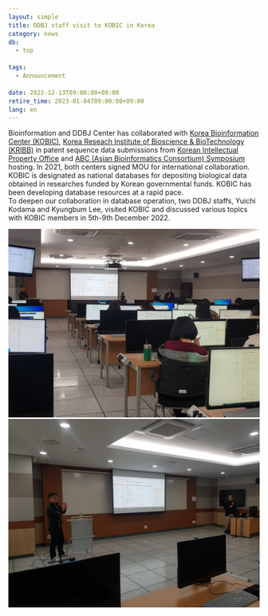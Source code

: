 ```yaml
---
layout: simple
title: DDBJ staff visit to KOBIC in Korea
category: news
db:
  - top

tags:
  - Announcement

date: 2022-12-13T09:00:00+09:00
retire_time: 2023-01-04T09:00:00+09:00
lang: en
---
```


Bioinformation and DDBJ Center has collaborated with [Korea Bioinformation Center \(KOBIC\)](https://www.kobic.re.kr/kobic/), [Korea Reseach Institute of Bioscience & BioTechnology \(KRIBB\)](https://www.kribb.re.kr/eng2/main/main.jsp) in patent sequence data submissions from [Korean Intellectual Property Office](https://www.kipo.go.kr/en/MainApp?c=1000) and [ABC \(Asian Bioinformatics Consortium\) Symposium](http://abcsymposium.org/) hosting. In 2021, both centers signed MOU for international collaboration.  
KOBIC is designated as national databases for depositing biological data obtained in researches funded by Korean governmental funds. KOBIC has been developing database resources at a rapid pace.   
To deepen our collaboration in database operation, two DDBJ staffs, Yuichi Kodama and Kyungbum Lee, visited KOBIC and discussed various topics with KOBIC members in 5th-9th December 2022.

<img src="/assets/images/news/kobic1.jpg" class="w400">   

<img src="/assets/images/news/kobic2.jpg" class="w400">


